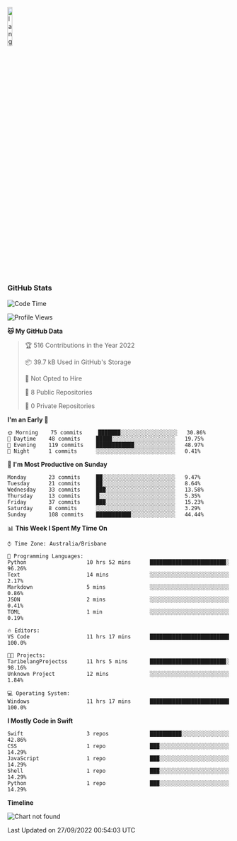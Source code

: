<p align="left"><img width=15%" src="https://github.com/alansmathew/alansmathew/raw/master/lang.gif" alt="lang image here" /></p>

# <h3 align="left">GitHub Stats</h3>

<!--START_SECTION:waka-->
![Code Time](http://img.shields.io/badge/Code%20Time-43%20hrs%2056%20mins-blue)

![Profile Views](http://img.shields.io/badge/Profile%20Views-0-blue)

**🐱 My GitHub Data** 

> 🏆 516 Contributions in the Year 2022
 > 
> 📦 39.7 kB Used in GitHub's Storage 
 > 
> 🚫 Not Opted to Hire
 > 
> 📜 8 Public Repositories 
 > 
> 🔑 0 Private Repositories  
 > 
**I'm an Early 🐤** 

```text
🌞 Morning    75 commits     ███████░░░░░░░░░░░░░░░░░░   30.86% 
🌆 Daytime    48 commits     █████░░░░░░░░░░░░░░░░░░░░   19.75% 
🌃 Evening    119 commits    ████████████░░░░░░░░░░░░░   48.97% 
🌙 Night      1 commits      ░░░░░░░░░░░░░░░░░░░░░░░░░   0.41%

```
📅 **I'm Most Productive on Sunday** 

```text
Monday       23 commits     ██░░░░░░░░░░░░░░░░░░░░░░░   9.47% 
Tuesday      21 commits     ██░░░░░░░░░░░░░░░░░░░░░░░   8.64% 
Wednesday    33 commits     ███░░░░░░░░░░░░░░░░░░░░░░   13.58% 
Thursday     13 commits     █░░░░░░░░░░░░░░░░░░░░░░░░   5.35% 
Friday       37 commits     ███░░░░░░░░░░░░░░░░░░░░░░   15.23% 
Saturday     8 commits      ░░░░░░░░░░░░░░░░░░░░░░░░░   3.29% 
Sunday       108 commits    ███████████░░░░░░░░░░░░░░   44.44%

```


📊 **This Week I Spent My Time On** 

```text
⌚︎ Time Zone: Australia/Brisbane

💬 Programming Languages: 
Python                   10 hrs 52 mins      ████████████████████████░   96.26% 
Text                     14 mins             ░░░░░░░░░░░░░░░░░░░░░░░░░   2.17% 
Markdown                 5 mins              ░░░░░░░░░░░░░░░░░░░░░░░░░   0.86% 
JSON                     2 mins              ░░░░░░░░░░░░░░░░░░░░░░░░░   0.41% 
TOML                     1 min               ░░░░░░░░░░░░░░░░░░░░░░░░░   0.19%

🔥 Editors: 
VS Code                  11 hrs 17 mins      █████████████████████████   100.0%

🐱‍💻 Projects: 
TaribelangProjectss      11 hrs 5 mins       ████████████████████████░   98.16% 
Unknown Project          12 mins             ░░░░░░░░░░░░░░░░░░░░░░░░░   1.84%

💻 Operating System: 
Windows                  11 hrs 17 mins      █████████████████████████   100.0%

```

**I Mostly Code in Swift** 

```text
Swift                    3 repos             ██████████░░░░░░░░░░░░░░░   42.86% 
CSS                      1 repo              ███░░░░░░░░░░░░░░░░░░░░░░   14.29% 
JavaScript               1 repo              ███░░░░░░░░░░░░░░░░░░░░░░   14.29% 
Shell                    1 repo              ███░░░░░░░░░░░░░░░░░░░░░░   14.29% 
Python                   1 repo              ███░░░░░░░░░░░░░░░░░░░░░░   14.29%

```


**Timeline**

![Chart not found](https://raw.githubusercontent.com/samh06/samh06/master/charts/bar_graph.png) 


 Last Updated on 27/09/2022 00:54:03 UTC
<!--END_SECTION:waka-->
